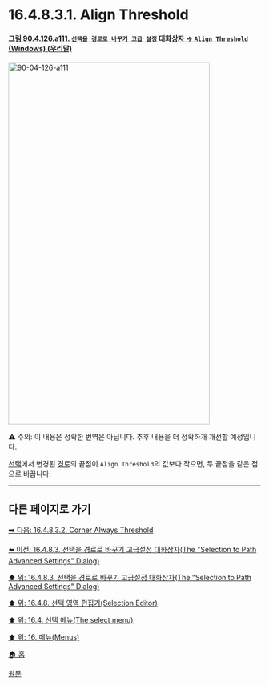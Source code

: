 # 16.4.8.3.1. Align Threshold

<a id="90-04-126-a111"></a>

#### [그림 90.4.126.a111. `선택을 경로로 바꾸기 고급 설정` 대화상자 → `Align Threshold` (Windows) (우리말)](./90-04-0126-selection_to_path_advanced_settings.md#90-04-126-a111)
<img width="402" height="723" alt="90-04-126-a111" src="https://github.com/user-attachments/assets/9777a874-87dd-46f6-aa87-4fe37ed7f635" />

⚠️ 주의: 이 내용은 정확한 번역은 아닙니다. 추후 내용을 더 정확하개 개선할 예정입니다.

[선택](./07-01-00-the-selection.md)에서 변경된 [경로](./14-05-02-00-paths.md)의 끝점이 `Align Threshold`의 값보다 작으면, 두 끝점을 같은 점으로 바꿉니다.

***

## 다른 페이지로 가기

[➡️ 다음: 16.4.8.3.2. Corner Always Threshold](./16-04-08-03-02-corner_always_threshold.md)

[⬅️ 이전: 16.4.8.3. 선택을 경로로 바꾸기 고급설정 대화상자(The "Selection to Path Advanced Settings" Dialog)](./16-04-08-03-00-the_selection_to_path_advanced_settings_dialog.md)

[⬆️ 위: 16.4.8.3. 선택을 경로로 바꾸기 고급설정 대화상자(The "Selection to Path Advanced Settings" Dialog)](./16-04-08-03-00-the_selection_to_path_advanced_settings_dialog.md)

[⬆️ 위: 16.4.8. 선택 영역 편집기(Selection Editor)](./16-04-08-00-selection_editor.md)

[⬆️ 위: 16.4. 선택 메뉴(The select menu)](./16-04-00-the-select-menu.md)

[⬆️ 위: 16. 메뉴(Menus)](./16-00-menus.md)

[🏠 홈](./00-home.md)

[원문](https://docs.gimp.org/2.10/ko/gimp-selection-dialog.html#advanced-settings-for-selection-to-path)